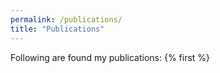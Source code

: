 ```yaml
---
permalink: /publications/
title: "Publications"
---
```



Following are found my publications:
{% first %}
